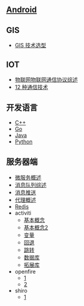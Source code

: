 ## [Android](./Android/readme.md) 

## GIS
  - [GIS 技术选型](./GIS/gis_solutions.md)

## IOT
  - [物联网物联网通信协议综述](./IOT/summary_iot_protocal.md)
  - [12 种通信技术](./IOT/summary_12_communication.md)

## 开发语言
- [C++](./Language/C++/readme.md)
- [Go](./Language/Go/readme.md)
- [Java](./Language/Java/README.md)
- [Python](./Language/Python/README.md)

## 服务器端
- [微服务概述](./Server/summary_micro_service.md)
- [消息队列综述](./Server/summary_message_queue.md)  
- [消息推送](./Server/summary_message_push.md)
- [代理概述](./Server/summary_proxy.md)
- [Redis](./Server/summary_redis.md)
- activiti
  - [基本概念](./Server/activiti/activiti-basic-notions.md)
  - [基本概念2](./Server/activiti/activiti-basic-notions2.md)
  - [变量](./Server/activiti/activiti-local-variables-and-global-variables.md)
  - [回退](./Server/activiti/activiti-back.java)
  - [跳转](./Server/activiti/activiti-jump.java)
  - [数据库](./Server/activiti/activiti6init.sql)
  - [拓展库](./Server/activiti/activiti6ext.sql)
- openfire
  - [1](./Server/openfire/openfire.1.md) 
  - [2](./Server/openfire/openfire.2.md) 
- shiro
  - [1](./Server/shiro/ch1.md) 
